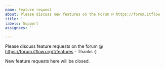 ```yaml
---
name: Feature request
about: Please discuss new features on the Forum @ https://forum.itflow.org/t/features
title: ''
labels: Support
assignees: ''

---
```


Please discuss feature requests on the forum @ https://forum.itflow.org/t/features - Thanks :)

New feature requests here will be closed.
